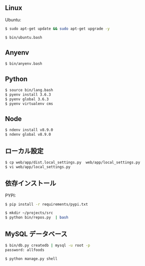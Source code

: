 ## Linux

Ubuntu:

~~~bash
$ sudo apt-get update && sudo apt-get upgrade -y

$ bin/ubuntu.bash
~~~

## Anyenv

~~~bash
$ bin/anyenv.bash
~~~

## Python

~~~bash
$ source bin/lang.bash
$ pyenv install 3.6.3
$ pyenv global 3.6.3
$ pyenv virtualenv cms
~~~

## Node

~~~bash
$ ndenv install v8.9.0
$ ndenv global v8.9.0
~~~

## ローカル設定

~~~bash
$ cp web/app/dist.local_settings.py  web/app/local_settings.py
$ vi web/app/local_settings.py
~~~

## 依存インストール

PYPI:

~~~bash
$ pip install -r requirements/pypi.txt
~~~

~~~bash
$ mkdir ~/projects/src
$ python bin/repos.py  | bash
~~~

## MySQL データベース

~~~bash
$ bin/db.py createdb | mysql -u root -p
password: allfoods
~~~

~~~bash
$ python manage.py shell
~~~
